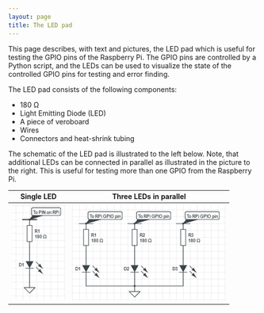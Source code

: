 ```yaml
---
layout: page
title: The LED pad
---
```

This page describes, with text and pictures, the LED pad which is useful for testing the GPIO pins of the Raspberry Pi. The GPIO pins are controlled by a Python script, and the LEDs can be used to visualize the state of the controlled GPIO pins for testing and error finding.  

The LED pad consists of the following components:

* 180 &Omega;
* Light Emitting Diode (LED)
* A piece of veroboard
* Wires
* Connectors and heat-shrink tubing

The schematic of the LED pad is illustrated to the left below. Note, that additional LEDs can be connected in parallel as illustrated in the picture to the right. This is useful for testing more than one GPIO from the Raspberry Pi.

| Single LED  | Three LEDs in parallel |
|-------------|------------------------|
|![Single LED][Sch_Single]|![Parallel LEDs][Sch_Parallel]|

[Sch_Single]: pics/LED_Circuit_Simple.png
[Sch_Parallel]: pics/LED_Circuit_Many_LEDs.png


